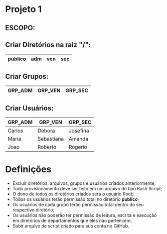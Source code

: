 # Projeto 1

## ESCOPO:

## Criar Diretórios na raiz "/":

| publico | adm | ven | sec |
|---|---|---|---|

## Criar Grupos:

| GRP_ADM | GRP_VEN | GRP_SEC |
|---|---|---|


## Criar Usuários:

| GRP_ADM | GRP_VEN | GRP_SEC |
|---|---|---|
| Carlos | Debora | Josefina |
| Maria | Sebastiana | Amanda |
| Joao | Roberto | Rogerio |


# Definições

* Excluir diretórios, arquivos, grupos e usuários criados anteriormente;
* Todo provisionamento deve ser feito em um arquivo do tipo Bash Script;
* O dono de todos os diretórios criados será o usuário Root;
* Todos os usuários terão permissão total no diretório <strong>publico</strong>;
* Os usuários de cada grupo terão permissão total dentro do seu respectivo diretório;
* Os usuários não poderão ter permissão de leitura, escrita e execução em diretórios de departamentos que eles não pertencem;
* Subir arquivo de script criado para sua conta no GitHub.